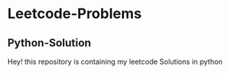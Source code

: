 # Leetcode-Problems 
## Python-Solution
Hey! this repository is containing my leetcode Solutions in python
